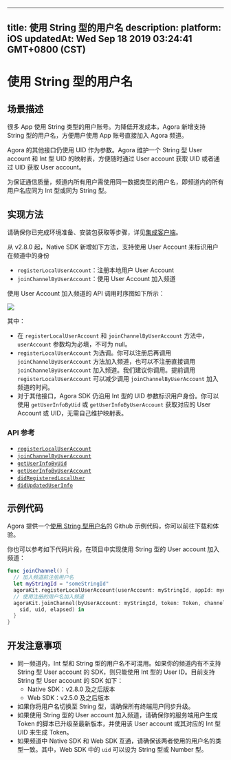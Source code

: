 
---
title: 使用 String 型的用户名
description: 
platform: iOS
updatedAt: Wed Sep 18 2019 03:24:41 GMT+0800 (CST)
---
# 使用 String 型的用户名
## 场景描述

很多 App 使用 String 类型的用户账号。为降低开发成本，Agora 新增支持 String 型的用户名，方便用户使用 App 账号直接加入 Agora 频道。

Agora 的其他接口仍使用 UID 作为参数。Agora 维护一个 String 型 User account 和 Int 型 UID 的映射表，方便随时通过 User account 获取 UID 或者通过 UID 获取 User account。

为保证通信质量，频道内所有用户需使用同一数据类型的用户名，即频道内的所有用户名应同为 Int 型或同为 String 型。

## 实现方法

请确保你已完成环境准备、安装包获取等步骤，详见[集成客户端](../../cn/Interactive%20Broadcast/mac_video.md)。

从 v2.8.0 起，Native SDK 新增如下方法，支持使用 User Account 来标识用户在频道中的身份
- `registerLocalUserAccount`：注册本地用户 User Account
- `joinChannelByUserAccount`：使用 User Account 加入频道

使用 User Account 加入频道的 API 调用时序图如下所示：

![](https://web-cdn.agora.io/docs-files/1562143552281)

其中：

- 在 `registerLocalUserAccount` 和 `joinChannelByUserAccount` 方法中，`userAccount` 参数均为必填，不可为 null。
- `registerLocalUserAccount` 为选调。你可以注册后再调用 `joinChannelByUserAccount` 方法加入频道，也可以不注册直接调用 `joinChannelByUserAccount` 加入频道。我们建议你调用。提前调用 `registerLocalUserAccount` 可以减少调用 `joinChannelByUserAccount` 加入频道的时间。
- 对于其他接口，Agora SDK 仍沿用 Int 型的 UID 参数标识用户身份。你可以使用 `getUserInfoByUid` 或 `getUserInfoByUserAccount` 获取对应的 User Account 或 UID，无需自己维护映射表。

### API 参考

- [`registerLocalUserAccount`](https://docs.agora.io/cn/Interactive%20Broadcast/API%20Reference/oc/Classes/AgoraRtcEngineKit.html#//api/name/registerLocalUserAccount:appId:)
- [`joinChannelByUserAccount`](https://docs.agora.io/cn/Interactive%20Broadcast/API%20Reference/oc/Classes/AgoraRtcEngineKit.html#//api/name/joinChannelByUserAccount:token:channelId:joinSuccess:)
- [`getUserInfoByUid`](https://docs.agora.io/cn/Interactive%20Broadcast/API%20Reference/oc/Classes/AgoraRtcEngineKit.html#//api/name/getUserInfoByUid:withError:)
- [`getUserInfoByUserAccount`](https://docs.agora.io/cn/Interactive%20Broadcast/API%20Reference/oc/Classes/AgoraRtcEngineKit.html#//api/name/getUserInfoByUserAccount:withError:)
- [`didRegisteredLocalUser`](https://docs.agora.io/cn/Interactive%20Broadcast/API%20Reference/oc/Protocols/AgoraRtcEngineDelegate.html#//api/name/rtcEngine:didRegisteredLocalUser:withUid:)
- [`didUpdatedUserInfo`](https://docs.agora.io/cn/Interactive%20Broadcast/API%20Reference/oc/Protocols/AgoraRtcEngineDelegate.html#//api/name/rtcEngine:didUpdatedUserInfo:withUid:)

## 示例代码

Agora 提供一个[使用 String 型用户名](https://github.com/AgoraIO/Advanced-Video/tree/master/String-Account)的 Github 示例代码，你可以前往下载和体验。

你也可以参考如下代码片段，在项目中实现使用 String 型的 User account 加入频道：

```swift
func joinChannel() {
  // 加入频道前注册用户名
  let myStringId = "someStringId"
  agoraKit.registerLocalUserAccount(userAccount: myStringId, appId: myAppId)
  // 使用注册的用户名加入频道
  agoraKit.joinChannel(byUserAccount: myStringId, token: Token, channelId: "demoChannel1") {
    sid, uid, elapsed) in
  }
}
```


## 开发注意事项

- 同一频道内，Int 型和 String 型的用户名不可混用。如果你的频道内有不支持 String 型 User account 的 SDK，则只能使用 Int 型的 User ID。目前支持 String 型 User account 的 SDK 如下：
  - Native SDK：v2.8.0 及之后版本
  - Web SDK：v2.5.0 及之后版本
- 如果你将用户名切换至 String 型，请确保所有终端用户同步升级。
- 如果使用 String 型的 User account 加入频道，请确保你的服务端用户生成 Token 的脚本已升级至最新版本，并使用该 User account 或其对应的 Int 型 UID 来生成 Token。
- 如果频道中 Native SDK 和 Web SDK 互通，请确保该两者使用的用户名的类型一致。其中，Web SDK 中的 `uid` 可以设为 String 型或 Number 型。
